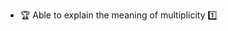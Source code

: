 * <span id="outcome-associations-multiplicity-one">:trophy: Able to explain the meaning of multiplicity :one:</span>
